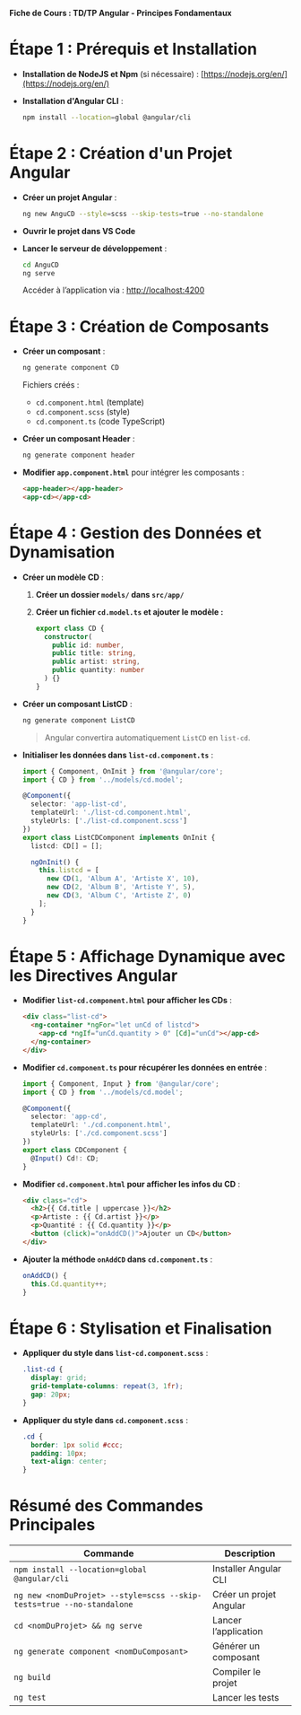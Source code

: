 **Fiche de Cours : TD/TP Angular - Principes Fondamentaux**

# **Étape 1 : Prérequis et Installation**

- **Installation de NodeJS et Npm** (si nécessaire) : [https://nodejs.org/en/](https://nodejs.org/en/)
- **Installation d'Angular CLI** :
    
    ```sh
    npm install --location=global @angular/cli
    ```
    

# **Étape 2 : Création d'un Projet Angular**

- **Créer un projet Angular** :
    
    ```sh
    ng new AnguCD --style=scss --skip-tests=true --no-standalone
    ```
    
- **Ouvrir le projet dans VS Code**
- **Lancer le serveur de développement** :
    
    ```sh
    cd AnguCD
    ng serve
    ```
    
    Accéder à l’application via : [http://localhost:4200](http://localhost:4200/)

# **Étape 3 : Création de Composants**

- **Créer un composant** :
    
    ```sh
    ng generate component CD
    ```
    
    Fichiers créés :
    - `cd.component.html` (template)
    - `cd.component.scss` (style)
    - `cd.component.ts` (code TypeScript)
- **Créer un composant Header** :
    
    ```sh
    ng generate component header
    ```
    
- **Modifier `app.component.html`** pour intégrer les composants :
    
    ```html
    <app-header></app-header>
    <app-cd></app-cd>
    ```
    

# **Étape 4 : Gestion des Données et Dynamisation**

- **Créer un modèle CD** :
    
    1. **Créer un dossier `models/` dans `src/app/`**
    2. **Créer un fichier `cd.model.ts` et ajouter le modèle :**
        
        ```typescript
        export class CD {
          constructor(
            public id: number,
            public title: string,
            public artist: string,
            public quantity: number
          ) {}
        }
        ```
        
- **Créer un composant ListCD** :
    
    ```sh
    ng generate component ListCD
    ```
    
    > Angular convertira automatiquement `ListCD` en `list-cd`.
    
- **Initialiser les données dans `list-cd.component.ts`** :
    
    ```typescript
    import { Component, OnInit } from '@angular/core';
    import { CD } from '../models/cd.model';
    
    @Component({
      selector: 'app-list-cd',
      templateUrl: './list-cd.component.html',
      styleUrls: ['./list-cd.component.scss']
    })
    export class ListCDComponent implements OnInit {
      listcd: CD[] = [];
    
      ngOnInit() {
        this.listcd = [
          new CD(1, 'Album A', 'Artiste X', 10),
          new CD(2, 'Album B', 'Artiste Y', 5),
          new CD(3, 'Album C', 'Artiste Z', 0)
        ];
      }
    }
    ```
    

# **Étape 5 : Affichage Dynamique avec les Directives Angular**

- **Modifier `list-cd.component.html` pour afficher les CDs** :
    
    ```html
    <div class="list-cd">
      <ng-container *ngFor="let unCd of listcd">
        <app-cd *ngIf="unCd.quantity > 0" [Cd]="unCd"></app-cd>
      </ng-container>
    </div>
    ```
    
- **Modifier `cd.component.ts` pour récupérer les données en entrée** :
    
    ```typescript
    import { Component, Input } from '@angular/core';
    import { CD } from '../models/cd.model';
    
    @Component({
      selector: 'app-cd',
      templateUrl: './cd.component.html',
      styleUrls: ['./cd.component.scss']
    })
    export class CDComponent {
      @Input() Cd!: CD;
    }
    ```
    
- **Modifier `cd.component.html` pour afficher les infos du CD** :
    
    ```html
    <div class="cd">
      <h2>{{ Cd.title | uppercase }}</h2>
      <p>Artiste : {{ Cd.artist }}</p>
      <p>Quantité : {{ Cd.quantity }}</p>
      <button (click)="onAddCD()">Ajouter un CD</button>
    </div>
    ```
    
- **Ajouter la méthode `onAddCD` dans `cd.component.ts`** :
    
    ```typescript
    onAddCD() {
      this.Cd.quantity++;
    }
    ```
    

# **Étape 6 : Stylisation et Finalisation**

- **Appliquer du style dans `list-cd.component.scss`** :
    
    ```scss
    .list-cd {
      display: grid;
      grid-template-columns: repeat(3, 1fr);
      gap: 20px;
    }
    ```
    
- **Appliquer du style dans `cd.component.scss`** :
    
    ```scss
    .cd {
      border: 1px solid #ccc;
      padding: 10px;
      text-align: center;
    }
    ```
    

# **Résumé des Commandes Principales**

| Commande                                                              | Description             |
| --------------------------------------------------------------------- | ----------------------- |
| `npm install --location=global @angular/cli`                          | Installer Angular CLI   |
| `ng new <nomDuProjet> --style=scss --skip-tests=true --no-standalone` | Créer un projet Angular |
| `cd <nomDuProjet> && ng serve`                                        | Lancer l’application    |
| `ng generate component <nomDuComposant>`                              | Générer un composant    |
| `ng build`                                                            | Compiler le projet      |
| `ng test`                                                             | Lancer les tests        |

